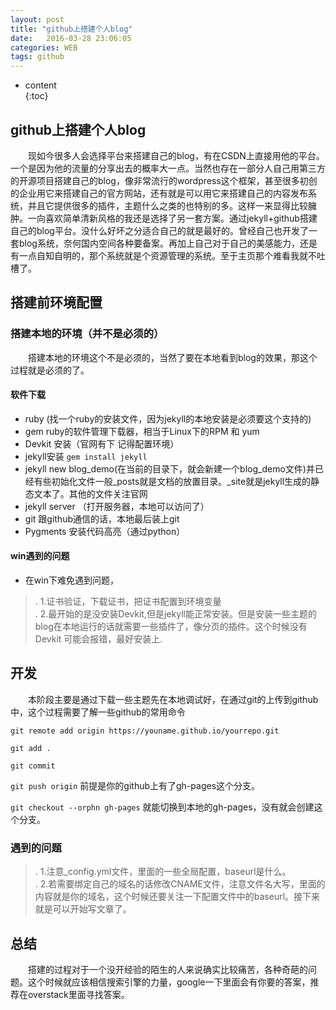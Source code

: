 ```yaml
---
layout: post
title: "github上搭建个人blog"
date:   2016-03-28 23:06:05
categories: WEB
tags: github
---
```

* content  
{:toc}  

## github上搭建个人blog  

 &emsp;&emsp;现如今很多人会选择平台来搭建自己的blog，有在CSDN上直接用他的平台。一个是因为他的流量的分享出去的概率大一点。当然也存在一部分人自己用第三方的开源项目搭建自己的blog，像非常流行的wordpress这个框架，甚至很多初创的企业用它来搭建自己的官方网站，还有就是可以用它来搭建自己的内容发布系统，并且它提供很多的插件，主题什么之类的也特别的多。这样一来显得比较臃肿。一向喜欢简单清新风格的我还是选择了另一套方案。通过jekyll+github搭建自己的blog平台。没什么好坏之分适合自己的就是最好的。曾经自己也开发了一套blog系统，奈何国内空间各种要备案。再加上自己对于自己的美感能力，还是有一点自知自明的，那个系统就是个资源管理的系统。至于主页那个难看我就不吐槽了。




## 搭建前环境配置  

### 搭建本地的环境（并不是必须的）  

 &emsp;&emsp;搭建本地的环境这个不是必须的，当然了要在本地看到blog的效果，那这个过程就是必须的了。
#### 软件下载  

* ruby (找一个ruby的安装文件，因为jekyll的本地安装是必须要这个支持的)  
* gem ruby的软件管理下载器，相当于Linux下的RPM 和 yum
* Devkit 安装（官网有下 记得配置环境）
* jekyll安装 `gem install jekyll`
* jekyll new blog_demo(在当前的目录下，就会新建一个blog_demo文件)并已经有些初始化文件一般_posts就是文档的放置目录。_site就是jekyll生成的静态文本了。其他的文件关注官网
* jekyll server （打开服务器，本地可以访问了）
* git 跟github通信的话，本地最后装上git
* Pygments 安装代码高亮（通过python）
#### win遇到的问题    

* 在win下难免遇到问题，
>. 1.证书验证，下载证书，把证书配置到环境变量  
>. 2.最开始的是没安装Devkit,但是jekyll能正常安装。但是安装一些主题的blog在本地运行的话就需要一些插件了，像分页的插件。这个时候没有Devkit 可能会报错，最好安装上.  

## 开发  

 &emsp;&emsp;本阶段主要是通过下载一些主题先在本地调试好，在通过git的上传到github中，这个过程需要了解一些github的常用命令     

`git remote add origin https://youname.github.io/yourrepo.git`     

`git add .`    

`git commit `   

`git push origin` 前提是你的github上有了gh-pages这个分支。   

`git checkout --orphn gh-pages` 就能切换到本地的gh-pages，没有就会创建这个分支。  
    
 
### 遇到的问题  

>. 1.注意_config.yml文件，里面的一些全局配置，baseurl是什么。  
>. 2.若需要绑定自己的域名的话修改CNAME文件，注意文件名大写，里面的内容就是你的域名，这个时候还要关注一下配置文件中的baseurl。接下来就是可以开始写文章了。  

## 总结  

 &emsp;&emsp;搭建的过程对于一个没开经验的陌生的人来说确实比较痛苦，各种奇葩的问题。这个时候就应该相信搜索引擎的力量，google一下里面会有你要的答案，推荐在overstack里面寻找答案。
